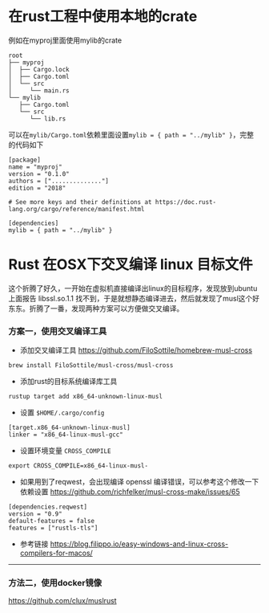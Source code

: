 # 在rust工程中使用本地的crate

例如在myproj里面使用mylib的crate
```
root
├── myproj
│  ├── Cargo.lock
│  ├── Cargo.toml
│  └── src
│     └── main.rs
└── mylib
   ├── Cargo.toml
   └── src
      └── lib.rs
```

可以在`mylib/Cargo.toml`依赖里面设置`mylib = { path = "../mylib" }`，完整的代码如下
```
[package]
name = "myproj"
version = "0.1.0"
authors = [".............."]
edition = "2018"

# See more keys and their definitions at https://doc.rust-lang.org/cargo/reference/manifest.html

[dependencies]
mylib = { path = "../mylib" }
```

# Rust 在OSX下交叉编译 linux 目标文件

这个折腾了好久，一开始在虚拟机直接编译出linux的目标程序，发现放到ubuntu上面报告 libssl.so.1.1 找不到，于是就想静态编译进去，然后就发现了musl这个好东东。折腾了一番，发现两种方案可以方便做交叉编译。

### 方案一，使用交叉编译工具

* 添加交叉编译工具 https://github.com/FiloSottile/homebrew-musl-cross

```
brew install FiloSottile/musl-cross/musl-cross
```

* 添加rust的目标系统编译库工具
```
rustup target add x86_64-unknown-linux-musl
```

* 设置 `$HOME/.cargo/config`
```
[target.x86_64-unknown-linux-musl]
linker = "x86_64-linux-musl-gcc"
```

* 设置环境变量 `CROSS_COMPILE`
```
export CROSS_COMPILE=x86_64-linux-musl-
```

* 如果用到了reqwest，会出现编译 openssl 编译错误，可以参考这个修改一下依赖设置 https://github.com/richfelker/musl-cross-make/issues/65
```
[dependencies.reqwest]
version = "0.9"
default-features = false
features = ["rustls-tls"]
```

* 参考链接
https://blog.filippo.io/easy-windows-and-linux-cross-compilers-for-macos/

---

### 方法二，使用docker镜像

https://github.com/clux/muslrust


